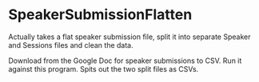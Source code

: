 SpeakerSubmissionFlatten
========================

Actually takes a flat speaker submission file, split it into separate Speaker and Sessions files and clean the data.

Download from the Google Doc for speaker submissions to CSV. Run it against this program. Spits out the two split files as CSVs.
